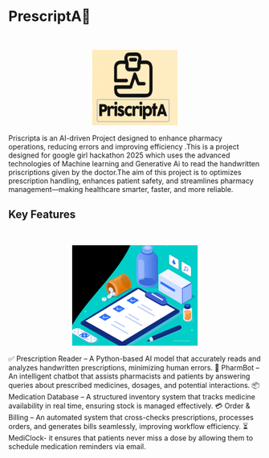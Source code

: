 #  PrescriptA💊
                    
 <br>
  <p align="center">
    <img src="Screenshots/Priscripta.logo.png" alt="PriscriptA" width="170" height="150">
  </p>

                         
Priscripta is an AI-driven Project designed to enhance pharmacy operations, reducing errors and improving efficiency .This is a project designed for google girl hackathon 2025 which uses the advanced technologies of Machine learning and Generative Ai to read the handwritten priscriptions given by the doctor.The aim of this project is to optimizes prescription handling, enhances patient safety, and streamlines pharmacy management—making healthcare smarter, faster, and more reliable.



## Key Features

<br>
<p align="center">
    <img src="Screenshots/image.pris.jpg" alt="Key Features" width="250" height="200">
</p>

✅ Prescription Reader – A Python-based AI model that accurately reads and analyzes handwritten prescriptions, minimizing human errors.
🤖 PharmBot – An intelligent chatbot that assists pharmacists and patients by answering queries about prescribed medicines, dosages, and potential interactions.
📦 Medication Database – A structured inventory system that tracks medicine availability in real time, ensuring stock is managed effectively.
💳 Order & Billing – An automated system that cross-checks prescriptions, processes orders, and generates bills seamlessly, improving workflow efficiency.
⏳ MediClock- it ensures that patients never miss a dose by allowing them to schedule medication reminders via email.

